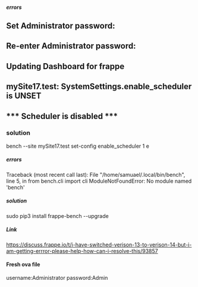 ##### errors
## Set Administrator password: 
## Re-enter Administrator password: 
## Updating Dashboard for frappe
## mySite17.test: SystemSettings.enable_scheduler is UNSET
## *** Scheduler is disabled ***
### solution
bench --site mySite17.test set-config enable_scheduler 1
e


##### errors
Traceback (most recent call last):
  File "/home/samuael/.local/bin/bench", line 5, in <module>
    from bench.cli import cli
ModuleNotFoundError: No module named 'bench'
##### solution
sudo pip3 install frappe-bench --upgrade
##### Link 
https://discuss.frappe.io/t/i-have-switched-verison-13-to-verison-14-but-i-am-getting-errror-please-help-how-can-i-resolve-this/93857
#### Fresh ova file
username:Administrator
password:Admin

